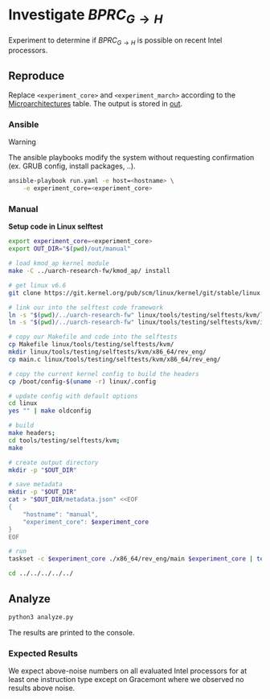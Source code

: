 
# Investigate $BPRC_{G \rightarrow H}$

Experiment to determine if $BPRC_{G \rightarrow H}$ is possible on recent Intel processors.


## Reproduce

Replace `<experiment_core>` and `<experiment_march>` according to the [Microarchitectures](../../README.md#microarchitectures) table. The output is stored in [out](./out).

### Ansible

> [!WARNING]
> The ansible playbooks modify the system without requesting confirmation (ex. GRUB config, install packages, ..).

```bash
ansible-playbook run.yaml -e host=<hostname> \
    -e experiment_core=<experiment_core>
```


### Manual

**Setup code in Linux selftest**

```bash
export experiment_core=<experiment_core>
export OUT_DIR="$(pwd)/out/manual"

# load kmod_ap kernel module
make -C ../uarch-research-fw/kmod_ap/ install

# get linux v6.6
git clone https://git.kernel.org/pub/scm/linux/kernel/git/stable/linux.git --branch v6.6 --single-branch --depth 1

# link our into the selftest code framework
ln -s "$(pwd)/../uarch-research-fw" linux/tools/testing/selftests/kvm/lib/uarch-research-fw
ln -s "$(pwd)/../uarch-research-fw" linux/tools/testing/selftests/kvm/include/uarch-research-fw

# copy our Makefile and code into the selftests 
cp Makefile linux/tools/testing/selftests/kvm/
mkdir linux/tools/testing/selftests/kvm/x86_64/rev_eng/
cp main.c linux/tools/testing/selftests/kvm/x86_64/rev_eng/

# copy the current kernel config to build the headers
cp /boot/config-$(uname -r) linux/.config

# update config with default options
cd linux
yes "" | make oldconfig

# build
make headers;
cd tools/testing/selftests/kvm;
make

# create output directory
mkdir -p "$OUT_DIR"

# save metadata
mkdir -p "$OUT_DIR"
cat > "$OUT_DIR/metadata.json" <<EOF
{
    "hostname": "manual",
    "experiment_core": $experiment_core
}
EOF

# run
taskset -c $experiment_core ./x86_64/rev_eng/main $experiment_core | tee "$OUT_DIR/run.out"

cd ../../../../../
```

## Analyze

```bash
python3 analyze.py
```

The results are printed to the console.

### Expected Results

We expect above-noise numbers on all evaluated Intel processors for at least one instruction type except on Gracemont where we observed no results above noise.
